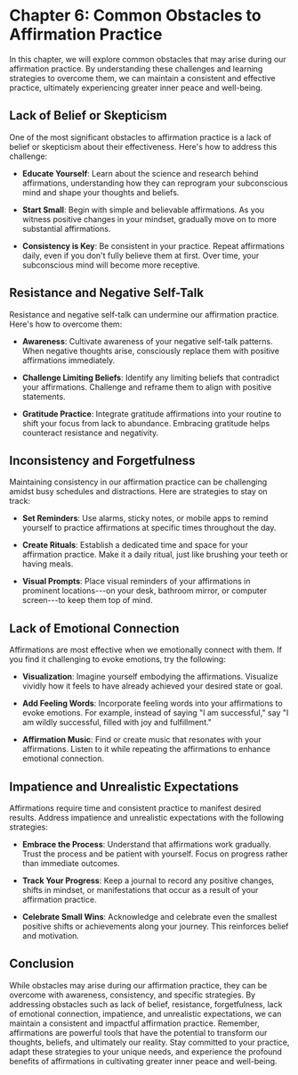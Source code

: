 Chapter 6: Common Obstacles to Affirmation Practice
===================================================

In this chapter, we will explore common obstacles that may arise during our affirmation practice. By understanding these challenges and learning strategies to overcome them, we can maintain a consistent and effective practice, ultimately experiencing greater inner peace and well-being.

Lack of Belief or Skepticism
----------------------------

One of the most significant obstacles to affirmation practice is a lack of belief or skepticism about their effectiveness. Here's how to address this challenge:

* **Educate Yourself**: Learn about the science and research behind affirmations, understanding how they can reprogram your subconscious mind and shape your thoughts and beliefs.

* **Start Small**: Begin with simple and believable affirmations. As you witness positive changes in your mindset, gradually move on to more substantial affirmations.

* **Consistency is Key**: Be consistent in your practice. Repeat affirmations daily, even if you don't fully believe them at first. Over time, your subconscious mind will become more receptive.

Resistance and Negative Self-Talk
---------------------------------

Resistance and negative self-talk can undermine our affirmation practice. Here's how to overcome them:

* **Awareness**: Cultivate awareness of your negative self-talk patterns. When negative thoughts arise, consciously replace them with positive affirmations immediately.

* **Challenge Limiting Beliefs**: Identify any limiting beliefs that contradict your affirmations. Challenge and reframe them to align with positive statements.

* **Gratitude Practice**: Integrate gratitude affirmations into your routine to shift your focus from lack to abundance. Embracing gratitude helps counteract resistance and negativity.

Inconsistency and Forgetfulness
-------------------------------

Maintaining consistency in our affirmation practice can be challenging amidst busy schedules and distractions. Here are strategies to stay on track:

* **Set Reminders**: Use alarms, sticky notes, or mobile apps to remind yourself to practice affirmations at specific times throughout the day.

* **Create Rituals**: Establish a dedicated time and space for your affirmation practice. Make it a daily ritual, just like brushing your teeth or having meals.

* **Visual Prompts**: Place visual reminders of your affirmations in prominent locations---on your desk, bathroom mirror, or computer screen---to keep them top of mind.

Lack of Emotional Connection
----------------------------

Affirmations are most effective when we emotionally connect with them. If you find it challenging to evoke emotions, try the following:

* **Visualization**: Imagine yourself embodying the affirmations. Visualize vividly how it feels to have already achieved your desired state or goal.

* **Add Feeling Words**: Incorporate feeling words into your affirmations to evoke emotions. For example, instead of saying "I am successful," say "I am wildly successful, filled with joy and fulfillment."

* **Affirmation Music**: Find or create music that resonates with your affirmations. Listen to it while repeating the affirmations to enhance emotional connection.

Impatience and Unrealistic Expectations
---------------------------------------

Affirmations require time and consistent practice to manifest desired results. Address impatience and unrealistic expectations with the following strategies:

* **Embrace the Process**: Understand that affirmations work gradually. Trust the process and be patient with yourself. Focus on progress rather than immediate outcomes.

* **Track Your Progress**: Keep a journal to record any positive changes, shifts in mindset, or manifestations that occur as a result of your affirmation practice.

* **Celebrate Small Wins**: Acknowledge and celebrate even the smallest positive shifts or achievements along your journey. This reinforces belief and motivation.

Conclusion
----------

While obstacles may arise during our affirmation practice, they can be overcome with awareness, consistency, and specific strategies. By addressing obstacles such as lack of belief, resistance, forgetfulness, lack of emotional connection, impatience, and unrealistic expectations, we can maintain a consistent and impactful affirmation practice. Remember, affirmations are powerful tools that have the potential to transform our thoughts, beliefs, and ultimately our reality. Stay committed to your practice, adapt these strategies to your unique needs, and experience the profound benefits of affirmations in cultivating greater inner peace and well-being.
